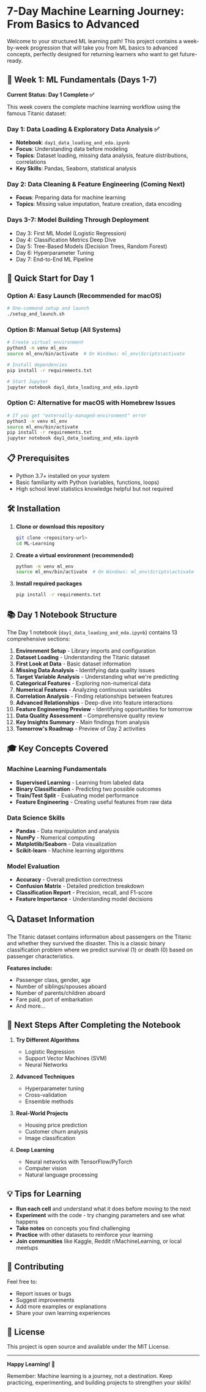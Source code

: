 # 7-Day Machine Learning Journey: From Basics to Advanced

Welcome to your structured ML learning path! This project contains a week-by-week progression that will take you from ML basics to advanced concepts, perfectly designed for returning learners who want to get future-ready.

## 🎯 Week 1: ML Fundamentals (Days 1-7)

**Current Status: Day 1 Complete ✅**

This week covers the complete machine learning workflow using the famous Titanic dataset:

### Day 1: Data Loading & Exploratory Data Analysis ✅
- **Notebook**: `day1_data_loading_and_eda.ipynb`
- **Focus**: Understanding data before modeling
- **Topics**: Dataset loading, missing data analysis, feature distributions, correlations
- **Key Skills**: Pandas, Seaborn, statistical analysis

### Day 2: Data Cleaning & Feature Engineering (Coming Next)
- **Focus**: Preparing data for machine learning
- **Topics**: Missing value imputation, feature creation, data encoding

### Days 3-7: Model Building Through Deployment
- Day 3: First ML Model (Logistic Regression)
- Day 4: Classification Metrics Deep Dive  
- Day 5: Tree-Based Models (Decision Trees, Random Forest)
- Day 6: Hyperparameter Tuning
- Day 7: End-to-End ML Pipeline

## 🚀 Quick Start for Day 1

### Option A: Easy Launch (Recommended for macOS)
```bash
# One-command setup and launch
./setup_and_launch.sh
```

### Option B: Manual Setup (All Systems)
```bash
# Create virtual environment
python3 -m venv ml_env
source ml_env/bin/activate  # On Windows: ml_env\Scripts\activate

# Install dependencies
pip install -r requirements.txt

# Start Jupyter
jupyter notebook day1_data_loading_and_eda.ipynb
```

### Option C: Alternative for macOS with Homebrew Issues
```bash
# If you get "externally-managed-environment" error
python3 -m venv ml_env
source ml_env/bin/activate
pip install -r requirements.txt
jupyter notebook day1_data_loading_and_eda.ipynb
```

## 📋 Prerequisites

- Python 3.7+ installed on your system
- Basic familiarity with Python (variables, functions, loops)
- High school level statistics knowledge helpful but not required

## 🛠️ Installation

1. **Clone or download this repository**
   ```bash
   git clone <repository-url>
   cd ML-Learning
   ```

2. **Create a virtual environment (recommended)**
   ```bash
   python -m venv ml_env
   source ml_env/bin/activate  # On Windows: ml_env\Scripts\activate
   ```

3. **Install required packages**
   ```bash
   pip install -r requirements.txt
   ```

## 📚 Day 1 Notebook Structure

The Day 1 notebook (`day1_data_loading_and_eda.ipynb`) contains 13 comprehensive sections:

1. **Environment Setup** - Library imports and configuration
2. **Dataset Loading** - Understanding the Titanic dataset
3. **First Look at Data** - Basic dataset information
4. **Missing Data Analysis** - Identifying data quality issues
5. **Target Variable Analysis** - Understanding what we're predicting
6. **Categorical Features** - Exploring non-numerical data
7. **Numerical Features** - Analyzing continuous variables
8. **Correlation Analysis** - Finding relationships between features
9. **Advanced Relationships** - Deep-dive into feature interactions
10. **Feature Engineering Preview** - Identifying opportunities for tomorrow
11. **Data Quality Assessment** - Comprehensive quality review
12. **Key Insights Summary** - Main findings from analysis
13. **Tomorrow's Roadmap** - Preview of Day 2 activities

## 🎓 Key Concepts Covered

### Machine Learning Fundamentals
- **Supervised Learning** - Learning from labeled data
- **Binary Classification** - Predicting two possible outcomes
- **Train/Test Split** - Evaluating model performance
- **Feature Engineering** - Creating useful features from raw data

### Data Science Skills
- **Pandas** - Data manipulation and analysis
- **NumPy** - Numerical computing
- **Matplotlib/Seaborn** - Data visualization
- **Scikit-learn** - Machine learning algorithms

### Model Evaluation
- **Accuracy** - Overall prediction correctness
- **Confusion Matrix** - Detailed prediction breakdown
- **Classification Report** - Precision, recall, and F1-score
- **Feature Importance** - Understanding model decisions

## 🔍 Dataset Information

The Titanic dataset contains information about passengers on the Titanic and whether they survived the disaster. This is a classic binary classification problem where we predict survival (1) or death (0) based on passenger characteristics.

**Features include:**
- Passenger class, gender, age
- Number of siblings/spouses aboard
- Number of parents/children aboard
- Fare paid, port of embarkation
- And more...

## 🚀 Next Steps After Completing the Notebook

1. **Try Different Algorithms**
   - Logistic Regression
   - Support Vector Machines (SVM)
   - Neural Networks

2. **Advanced Techniques**
   - Hyperparameter tuning
   - Cross-validation
   - Ensemble methods

3. **Real-World Projects**
   - Housing price prediction
   - Customer churn analysis
   - Image classification

4. **Deep Learning**
   - Neural networks with TensorFlow/PyTorch
   - Computer vision
   - Natural language processing

## 💡 Tips for Learning

- **Run each cell** and understand what it does before moving to the next
- **Experiment** with the code - try changing parameters and see what happens
- **Take notes** on concepts you find challenging
- **Practice** with other datasets to reinforce your learning
- **Join communities** like Kaggle, Reddit r/MachineLearning, or local meetups

## 🤝 Contributing

Feel free to:
- Report issues or bugs
- Suggest improvements
- Add more examples or explanations
- Share your own learning experiences

## 📄 License

This project is open source and available under the MIT License.

---

**Happy Learning! 🎉**

Remember: Machine learning is a journey, not a destination. Keep practicing, experimenting, and building projects to strengthen your skills!
